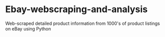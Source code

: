 # Ebay-webscraping-and-analysis
Web-scraped detailed product information from 1000's of product listings on eBay using Python
